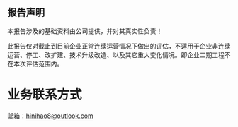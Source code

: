 ## 报告声明
本报告涉及的基础资料由公司提供，并对其真实性负责！

此报告仅对截止到目前企业正常连续运营情况下做出的评估，不适用于企业非连续运营、停工、改扩建、技术升级改造、以及其它重大变化情况。即企业二期工程不在本次评估范围内。
# 业务联系方式
邮箱：hinihao8@outlook.com

